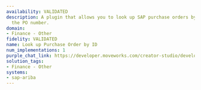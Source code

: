 ```yaml
---
availability: VALIDATED
description: A plugin that allows you to look up SAP purchase orders by providing
  the PO number.
domain:
- Finance - Other
fidelity: VALIDATED
name: Look up Purchase Order by ID
num_implementations: 1
purple_chat_link: https://developer.moveworks.com/creator-studio/developer-tools/purple-chat/?conversation=%7B%22startTimestamp%22%3A%2211%3A43+AM%22%2C%22messages%22%3A%5B%7B%22role%22%3A%22user%22%2C%22parts%22%3A%5B%7B%22richText%22%3A%22Can+I+view+details+of+purchase+order+PO+4354%3F%22%7D%5D%7D%2C%7B%22role%22%3A%22assistant%22%2C%22parts%22%3A%5B%7B%22reasoningSteps%22%3A%5B%7B%22status%22%3A%22success%22%2C%22richText%22%3A%22%3Cp%3E%E2%9C%85+Working+on+%3Cb%3EView+Details+of+PO+4354%3C%2Fb%3E%3Cbr%3E%E2%8F%B3+Calling+Plugin+%3Cb%3EView+Purchase+Orders%3C%2Fb%3E%3C%2Fp%3E%22%7D%5D%7D%2C%7B%22richText%22%3A%22Purchase+Order+PO+4354+has+been+%3Cb%3EShipped%3C%2Fb%3E.+It+includes+%3Cb%3E5+items%3C%2Fb%3E+with+a+total+cost+of+%3Cb%3E%242200%3C%2Fb%3E.+Estimated+time+of+arrival+is+%3Cb%3E2+Days%3C%2Fb%3E.%22%7D%5D%7D%5D%7D
solution_tags:
- Finance - Other
systems:
- sap-ariba
---
```


